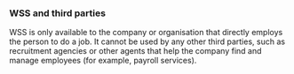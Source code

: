 ###  **WSS and third parties**

WSS is only available to the company or organisation that directly employs the
person to do a job. It cannot be used by any other third parties, such as
recruitment agencies or other agents that help the company find and manage
employees (for example, payroll services).

